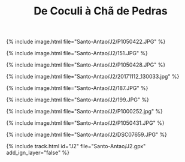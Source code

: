 ﻿---
title: "De Coculi à Chã de Pedras"
permalink: /Santo-Antao/J2/
sidebar:
  nav: "santo_antao"
enable_tracks: true
---

{% include image.html file="Santo-Antao/J2/P1050422.JPG" %}

{% include image.html file="Santo-Antao/J2/151.JPG" %}

{% include image.html file="Santo-Antao/J2/P1050428.JPG" %}

{% include image.html file="Santo-Antao/J2/20171112_130033.jpg" %}

{% include image.html file="Santo-Antao/J2/187.JPG" %}

{% include image.html file="Santo-Antao/J2/199.JPG" %}

{% include image.html file="Santo-Antao/J2/P1000252.jpg" %}

{% include image.html file="Santo-Antao/J2/P1050431.JPG" %}

{% include image.html file="Santo-Antao/J2/DSC07659.JPG" %}

{% include track.html id="J2" file="Santo-Antao/J2.gpx" add_ign_layer="false" %}
